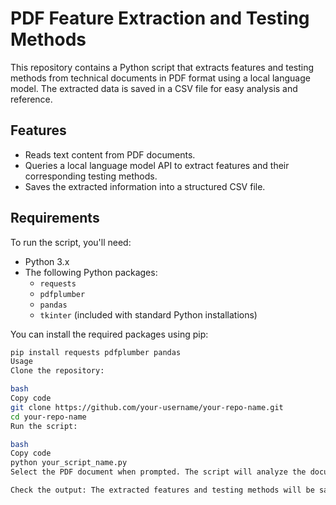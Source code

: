 # PDF Feature Extraction and Testing Methods

This repository contains a Python script that extracts features and testing methods from technical documents in PDF format using a local language model. The extracted data is saved in a CSV file for easy analysis and reference.

## Features

- Reads text content from PDF documents.
- Queries a local language model API to extract features and their corresponding testing methods.
- Saves the extracted information into a structured CSV file.

## Requirements

To run the script, you'll need:

- Python 3.x
- The following Python packages:
  - `requests`
  - `pdfplumber`
  - `pandas`
  - `tkinter` (included with standard Python installations)

You can install the required packages using pip:

```bash
pip install requests pdfplumber pandas
Usage
Clone the repository:

bash
Copy code
git clone https://github.com/your-username/your-repo-name.git
cd your-repo-name
Run the script:

bash
Copy code
python your_script_name.py
Select the PDF document when prompted. The script will analyze the document.

Check the output: The extracted features and testing methods will be saved in features_testing_methods.csv.
